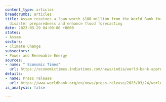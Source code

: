 ```yaml
---
content_type: articles
breadcrumbs: articles
title: Assam receives a loan worth $108 million from the World Bank for improving
  disaster preparedness and enhance flood forecasting
date: 2023-03-29 04:00:00 +0000
states:
- Assam
sectors:
- Climate Change
subsectors:
- Power and Renewable Energy
sources:
- name: " Economic Times"
  url: https://economictimes.indiatimes.com/news/india/world-bank-approves-108-mn-for-assam-to-improve-disaster-preparedness/articleshow/98985851.cms
details:
- name: Press release
  url: https://www.worldbank.org/en/news/press-release/2023/03/24/world-bank-approves-108-million-to-improve-disaster-preparedness-for-flood-prone-districts-of-assam
is_analysis: false

---
```

